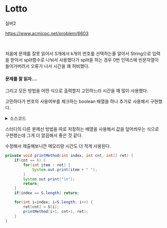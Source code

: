 # Lotto

실버2

https://www.acmicpc.net/problem/6603

<br>

처음에 문제를 잘못 읽어서 S개에서 k개의 번호를 선택하는줄 알아서 String으로 입력을 받아서 split함수로 나눠서 사용했다가 split을 하는 경우 0번 인덱스에 빈문자열이 들어가버려서 오류가 나서 시간을 꽤 허비했다.

#### 문제를 잘 읽자....

그리고 모든 방법을 어떤 식으로 출력할지 고민하느라 시간을 꽤 많이 사용했다.

고민하다가 번호의 사용여부를 체크하는 boolean 배열을 하나 추가로 사용해서 구현했다.

<details><summary>소스코드</summary>

```java
package BOJ;

// 백준 실버2 로또

import java.util.*;

class GermanLotto {
    int[] S;
    boolean[] check;

    public GermanLotto(int[] S) {
        this.S = S;
        this.check = new boolean[S.length];
        Arrays.fill(check, false);
    }

    private void printMethod(int index, int cnt) {
        if(cnt == 6) {
            for(int i=0; i<check.length; i++) {
                if(check[i]) {
                    System.out.print(S[i] + " ");
                }
            }
            System.out.print("\n");
            return;
        }
        if(index == S.length) return;

        for(int i=index; i<S.length; i++) {
            check[i] = true;
            printMethod(i+1, cnt+1);
            check[i] = false;
        }
    }

    public void printAllMethod() {
        printMethod(0, 0);
    }
}

public class BOJ_6603 {
    public static void main(String[] args) {
        Scanner sc = new Scanner(System.in);
        while(true) {
            int k = sc.nextInt();
            if(k == 0) break;

            int[] S = new int[k];
            for(int i=0; i<k; i++) {
                S[i] = sc.nextInt();
            }

            GermanLotto GL = new GermanLotto(S);

            GL.printAllMethod();
            System.out.println();
        }
    }
}
```

</details>

스터디의 다른 분께선 방법을 따로 저장하는 배열을 사용해서 값을 덮어씌우는 식으로 구현했는데 그게 더 깔끔해서 좋은 것 같다.

수정해서 제출해보니깐 메모리랑 시간도 더 적게 사용된다.

```java
private void printMethod(int index, int cnt, int[] ret) {
    if(cnt == 6) {
        for(int item : ret) {
            System.out.print(item + " ");
        }
        System.out.print("\n");
        return;
    }
    if(index == S.length) return;

    for(int i=index; i<S.length; i++) {
        ret[cnt] = S[i];
        printMethod(i+1, cnt+1, ret);
    }
}
```

